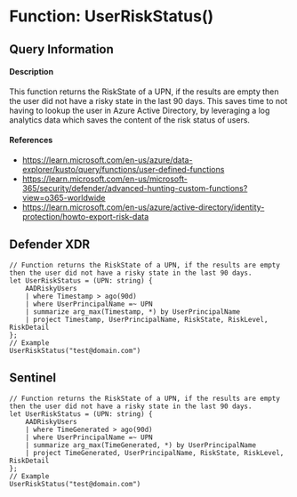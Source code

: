 # Function: UserRiskStatus()

## Query Information

#### Description
This function returns the RiskState of a UPN, if the results are empty then the user did not have a risky state in the last 90 days. This saves time to not having to lookup the user in Azure Active Directory, by leveraging a log analytics data which saves the content of the risk status of users.

#### References
- https://learn.microsoft.com/en-us/azure/data-explorer/kusto/query/functions/user-defined-functions
- https://learn.microsoft.com/en-us/microsoft-365/security/defender/advanced-hunting-custom-functions?view=o365-worldwide
- https://learn.microsoft.com/en-us/azure/active-directory/identity-protection/howto-export-risk-data

## Defender XDR
```
// Function returns the RiskState of a UPN, if the results are empty then the user did not have a risky state in the last 90 days.
let UserRiskStatus = (UPN: string) {
    AADRiskyUsers
    | where Timestamp > ago(90d)
    | where UserPrincipalName =~ UPN
    | summarize arg_max(Timestamp, *) by UserPrincipalName
    | project Timestamp, UserPrincipalName, RiskState, RiskLevel, RiskDetail
};
// Example
UserRiskStatus("test@domain.com")
```
## Sentinel
```
// Function returns the RiskState of a UPN, if the results are empty then the user did not have a risky state in the last 90 days.
let UserRiskStatus = (UPN: string) {
    AADRiskyUsers
    | where TimeGenerated > ago(90d)
    | where UserPrincipalName =~ UPN
    | summarize arg_max(TimeGenerated, *) by UserPrincipalName
    | project TimeGenerated, UserPrincipalName, RiskState, RiskLevel, RiskDetail
};
// Example
UserRiskStatus("test@domain.com")
```

